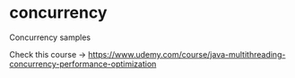 # concurrency
Concurrency samples

Check this course -> https://www.udemy.com/course/java-multithreading-concurrency-performance-optimization
